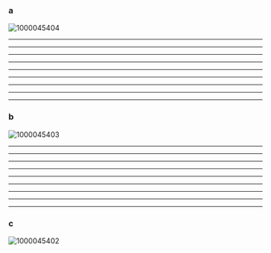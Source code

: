 ### a
![1000045404](https://github.com/user-attachments/assets/cdbb8675-dd50-429a-b181-b4a74d12e972)


***
***
***
***
***
***
***
***
***


### b
![1000045403](https://github.com/user-attachments/assets/672f74c9-6ad3-4e07-b0e7-c5560cec15a4)




***
***
***
***
***
***
***
***
***






### c
![1000045402](https://github.com/user-attachments/assets/2723dc44-58e8-4aec-b9f7-184f215d6df0)
